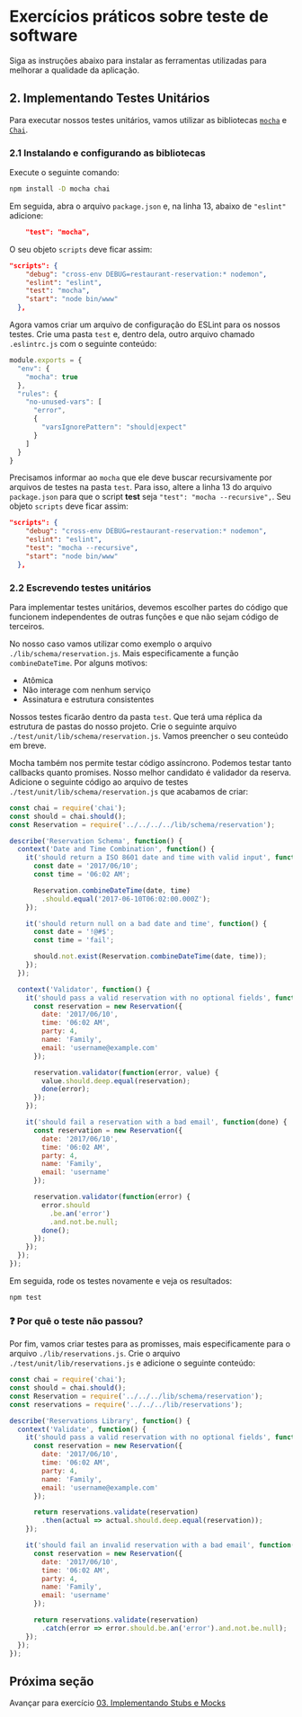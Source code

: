 # Exercícios práticos sobre teste de software

Siga as instruções abaixo para instalar as ferramentas utilizadas para melhorar a qualidade da aplicação.

## 2. Implementando Testes Unitários

Para executar nossos testes unitários, vamos utilizar as bibliotecas [`mocha`](https://mochajs.org/) e [`Chai`](https://www.chaijs.com/).

### 2.1 Instalando e configurando as bibliotecas

Execute o seguinte comando:

```bash
npm install -D mocha chai
```

Em seguida, abra o arquivo `package.json` e, na linha 13, abaixo de `"eslint"` adicione:

```json
    "test": "mocha",
```

O seu objeto `scripts` deve ficar assim:

```json
"scripts": {
    "debug": "cross-env DEBUG=restaurant-reservation:* nodemon",
    "eslint": "eslint",
    "test": "mocha",
    "start": "node bin/www"
  },
```

Agora vamos criar um arquivo de configuração do ESLint para os nossos testes. Crie uma pasta `test` e, dentro dela, outro arquivo chamado `.eslintrc.js` com o seguinte conteúdo:

```javascript
module.exports = {
  "env": {
    "mocha": true
  },
  "rules": {
    "no-unused-vars": [
      "error",
      {
        "varsIgnorePattern": "should|expect"
      }
    ]
  }
}
```

Precisamos informar ao `mocha` que ele deve buscar recursivamente por arquivos de testes na pasta `test`. Para isso, altere a linha 13 do arquivo `package.json` para que o script **test** seja `"test": "mocha --recursive",`. Seu objeto `scripts` deve ficar assim:

```json
"scripts": {
    "debug": "cross-env DEBUG=restaurant-reservation:* nodemon",
    "eslint": "eslint",
    "test": "mocha --recursive",
    "start": "node bin/www"
  },
```

### 2.2 Escrevendo testes unitários

Para implementar testes unitários, devemos escolher partes do código que funcionem independentes de outras funções e que não sejam código de terceiros.

No nosso caso vamos utilizar como exemplo o arquivo `./lib/schema/reservation.js`. Mais especificamente a função `combineDateTime`. Por alguns motivos:

- Atômica
- Não interage com nenhum serviço
- Assinatura e estrutura consistentes

Nossos testes ficarão dentro da pasta `test`. Que terá uma réplica da estrutura de pastas do nosso projeto. Crie o seguinte arquivo `./test/unit/lib/schema/reservation.js`. Vamos preencher o seu conteúdo em breve.

Mocha também nos permite testar código assíncrono. Podemos testar tanto callbacks quanto promises. Nosso melhor candidato é validador da reserva. Adicione o seguinte código ao arquivo de testes `./test/unit/lib/schema/reservation.js` que acabamos de criar:

```javascript
const chai = require('chai');
const should = chai.should();
const Reservation = require('../../../../lib/schema/reservation');

describe('Reservation Schema', function() {
  context('Date and Time Combination', function() {
    it('should return a ISO 8601 date and time with valid input', function() {
      const date = '2017/06/10';
      const time = '06:02 AM';

      Reservation.combineDateTime(date, time)
        .should.equal('2017-06-10T06:02:00.000Z');
    });

    it('should return null on a bad date and time', function() {
      const date = '!@#$';
      const time = 'fail';

      should.not.exist(Reservation.combineDateTime(date, time));
    });
  });

  context('Validator', function() {
    it('should pass a valid reservation with no optional fields', function(done) {
      const reservation = new Reservation({
        date: '2017/06/10',
        time: '06:02 AM',
        party: 4,
        name: 'Family',
        email: 'username@example.com'
      });

      reservation.validator(function(error, value) {
        value.should.deep.equal(reservation);
        done(error);
      });
    });

    it('should fail a reservation with a bad email', function(done) {
      const reservation = new Reservation({
        date: '2017/06/10',
        time: '06:02 AM',
        party: 4,
        name: 'Family',
        email: 'username'
      });

      reservation.validator(function(error) {
        error.should
          .be.an('error')
          .and.not.be.null;
        done();
      });
    });
  });
});
```

Em seguida, rode os testes novamente e veja os resultados:

```bash
npm test
```

### :question: Por quê o teste não passou?
<!-- É preciso alterar o arquivo `lib/schema/reservation.js` na linha 51 para que o validador valide se o formato é de email e não se o tamanho é 255
`email: Joi.string().email().required(),` 
-->

Por fim, vamos criar testes para as promisses, mais especificamente para o arquivo `./lib/reservations.js`. Crie o arquivo `./test/unit/lib/reservations.js` e adicione o seguinte conteúdo:

```javascript
const chai = require('chai');
const should = chai.should();
const Reservation = require('../../../lib/schema/reservation');
const reservations = require('../../../lib/reservations');

describe('Reservations Library', function() {
  context('Validate', function() {
    it('should pass a valid reservation with no optional fields', function() {
      const reservation = new Reservation({
        date: '2017/06/10',
        time: '06:02 AM',
        party: 4,
        name: 'Family',
        email: 'username@example.com'
      });

      return reservations.validate(reservation)
        .then(actual => actual.should.deep.equal(reservation));
    });

    it('should fail an invalid reservation with a bad email', function() {
      const reservation = new Reservation({
        date: '2017/06/10',
        time: '06:02 AM',
        party: 4,
        name: 'Family',
        email: 'username'
      });

      return reservations.validate(reservation)
        .catch(error => error.should.be.an('error').and.not.be.null);
    });
  });
});
```

## Próxima seção

Avançar para exercício [03. Implementando Stubs e Mocks](03.exercicio-test-doubles.md)
